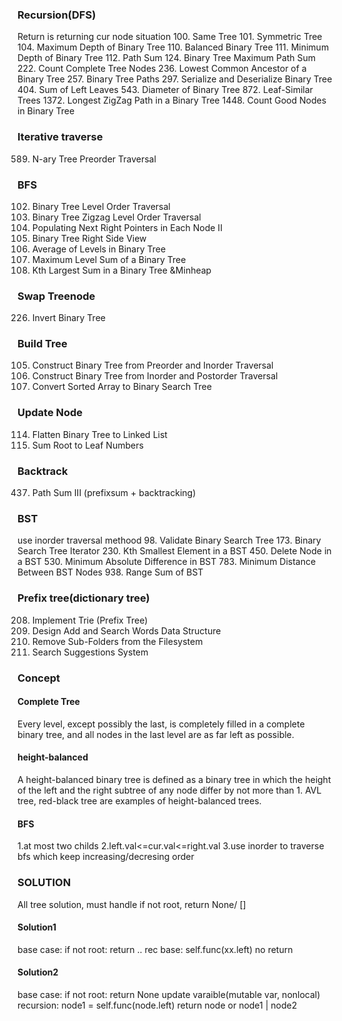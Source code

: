 ### Recursion(DFS)
Return is returning cur node situation
100. Same Tree
101. Symmetric Tree
104. Maximum Depth of Binary Tree
110. Balanced Binary Tree
111. Minimum Depth of Binary Tree
112. Path Sum
124. Binary Tree Maximum Path Sum
222. Count Complete Tree Nodes
236. Lowest Common Ancestor of a Binary Tree
257. Binary Tree Paths
297. Serialize and Deserialize Binary Tree
404. Sum of Left Leaves
543. Diameter of Binary Tree
872. Leaf-Similar Trees
1372. Longest ZigZag Path in a Binary Tree
1448. Count Good Nodes in Binary Tree


### Iterative traverse
589. N-ary Tree Preorder Traversal


### BFS
102. Binary Tree Level Order Traversal
103. Binary Tree Zigzag Level Order Traversal
117. Populating Next Right Pointers in Each Node II
199. Binary Tree Right Side View
637. Average of Levels in Binary Tree
1161. Maximum Level Sum of a Binary Tree
2583. Kth Largest Sum in a Binary Tree  &Minheap


### Swap Treenode
226. Invert Binary Tree


### Build Tree
105. Construct Binary Tree from Preorder and Inorder Traversal
106. Construct Binary Tree from Inorder and Postorder Traversal
108. Convert Sorted Array to Binary Search Tree


### Update Node
114. Flatten Binary Tree to Linked List
129. Sum Root to Leaf Numbers


### Backtrack
437. Path Sum III (prefixsum + backtracking)


### BST
use inorder traversal methood
98. Validate Binary Search Tree
173. Binary Search Tree Iterator
230. Kth Smallest Element in a BST
450. Delete Node in a BST
530. Minimum Absolute Difference in BST 
783. Minimum Distance Between BST Nodes
938. Range Sum of BST


### Prefix tree(dictionary tree)
208. Implement Trie (Prefix Tree)
211. Design Add and Search Words Data Structure
1233. Remove Sub-Folders from the Filesystem
1268. Search Suggestions System


### Concept
#### Complete Tree
Every level, except possibly the last, is completely filled in a complete binary tree, and all nodes in the last level are as far left as possible.
#### height-balanced
A height-balanced binary tree is defined as a binary tree in which the height of the left and the right subtree of any node differ by not more than 1. AVL tree, red-black tree are examples of height-balanced trees. 
#### BFS
1.at most two childs 2.left.val<=cur.val<=right.val 3.use inorder to traverse bfs which keep increasing/decresing order


### SOLUTION
All tree solution, must handle if not root, return None/ []

#### Solution1
base case: if not root: return ..
rec base: self.func(xx.left)
no return

#### Solution2
base case: if not root: return None
update varaible(mutable var, nonlocal)
recursion: node1 = self.func(node.left)
return node  or node1 | node2











